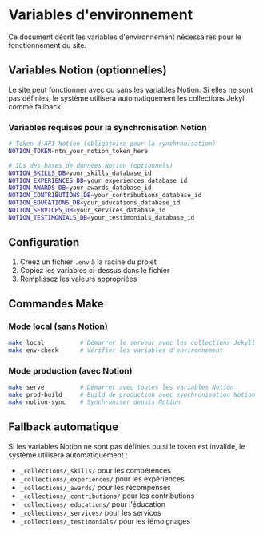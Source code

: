 # Variables d'environnement

Ce document décrit les variables d'environnement nécessaires pour le fonctionnement du site.

## Variables Notion (optionnelles)

Le site peut fonctionner avec ou sans les variables Notion. Si elles ne sont pas définies, le système utilisera automatiquement les collections Jekyll comme fallback.

### Variables requises pour la synchronisation Notion

```bash
# Token d'API Notion (obligatoire pour la synchronisation)
NOTION_TOKEN=ntn_your_notion_token_here

# IDs des bases de données Notion (optionnels)
NOTION_SKILLS_DB=your_skills_database_id
NOTION_EXPERIENCES_DB=your_experiences_database_id
NOTION_AWARDS_DB=your_awards_database_id
NOTION_CONTRIBUTIONS_DB=your_contributions_database_id
NOTION_EDUCATIONS_DB=your_educations_database_id
NOTION_SERVICES_DB=your_services_database_id
NOTION_TESTIMONIALS_DB=your_testimonials_database_id
```

## Configuration

1. Créez un fichier `.env` à la racine du projet
2. Copiez les variables ci-dessus dans le fichier
3. Remplissez les valeurs appropriées

## Commandes Make

### Mode local (sans Notion)
```bash
make local          # Démarrer le serveur avec les collections Jekyll
make env-check      # Vérifier les variables d'environnement
```

### Mode production (avec Notion)
```bash
make serve          # Démarrer avec toutes les variables Notion
make prod-build     # Build de production avec synchronisation Notion
make notion-sync    # Synchroniser depuis Notion
```

## Fallback automatique

Si les variables Notion ne sont pas définies ou si le token est invalide, le système utilisera automatiquement :
- `_collections/_skills/` pour les compétences
- `_collections/_experiences/` pour les expériences
- `_collections/_awards/` pour les récompenses
- `_collections/_contributions/` pour les contributions
- `_collections/_educations/` pour l'éducation
- `_collections/_services/` pour les services
- `_collections/_testimonials/` pour les témoignages
